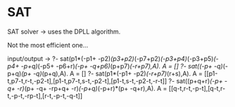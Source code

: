 # SAT
SAT solver -> uses the DPLL algorithm.

Not the most efficient one...

input/output -> ?- sat(p1*(-p1+ -p2)*(p3+p2)*(-p7+p2)*(-p3+p4)*(-p3+p5)*(-p4+ -p+q)*(-p5+ -p6+r)*(-p+ -q+p6)*(p+p7)*(-r+p7),A).
                A = []
                ?- sat((-p+ -q)*(-p+q)*(p+ -q)*(p+q),A).
                A = []
                ?- sat(p1*(-p1+ -p2)*(-r+p7)*(r+s),A).
                A = [[p1-t,p7-t,r-t,-p2-t],[p1-t,p7-t,s-t,-p2-t],[p1-t,s-t,-p2-t,-r-t]]
                ?- sat((p+q+r)*(-p+ -q+ -r)*(p+ -q+ -rp+q+ -r)*(-p+q)*(-p+r)*(p+ -q+r),A).
                A = [[q-t,r-t,-p-t],[q-t,r-t,-p-t,-rp-t],[r-t,-p-t,-q-t]]

